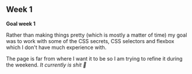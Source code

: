 ## Week 1
**Goal week 1**

Rather than making things pretty (which is mostly a matter of time) my goal was to work
with some of the CSS secrets, CSS selectors and flexbox which I don't have much experience with.

The page is far from where I want it to be so I am trying to refine it during the weekend.
*It currently is shit 💩*
